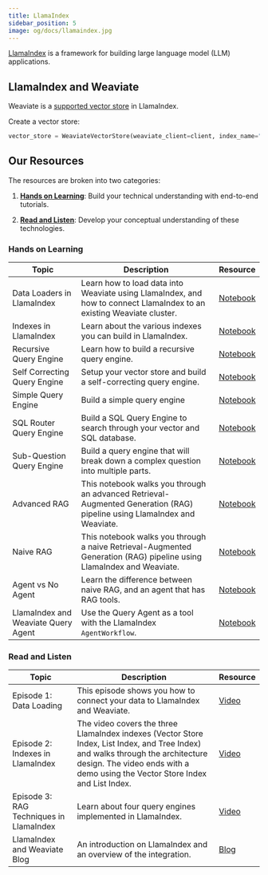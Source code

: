 ```yaml
---
title: LlamaIndex
sidebar_position: 5
image: og/docs/llamaindex.jpg
---
```


[LlamaIndex](https://www.llamaindex.ai/) is a framework for building large language model (LLM) applications. 

## LlamaIndex and Weaviate
Weaviate is a [supported vector store](https://docs.llamaindex.ai/en/stable/api_reference/storage/vector_store/weaviate/) in LlamaIndex. 

Create a vector store:

```python
vector_store = WeaviateVectorStore(weaviate_client=client, index_name="LlamaIndex")
```

## Our Resources 
The resources are broken into two categories: 
1. [**Hands on Learning**](#hands-on-learning): Build your technical understanding with end-to-end tutorials.

2. [**Read and Listen**](#read-and-listen): Develop your conceptual understanding of these technologies.

### Hands on Learning

| Topic | Description | Resource | 
| --- | --- | --- |
| Data Loaders in LlamaIndex | Learn how to load data into Weaviate using LlamaIndex, and how to connect LlamaIndex to an existing Weaviate cluster. | [Notebook](https://github.com/weaviate/recipes/blob/main/integrations/llm-agent-frameworks/llamaindex/data-loaders-episode1/episode1.ipynb) |
| Indexes in LlamaIndex | Learn about the various indexes you can build in LlamaIndex. | [Notebook](https://github.com/weaviate/recipes/blob/main/integrations/llm-agent-frameworks/llamaindex/indexes-episode2/indexes-in-llamaindex.ipynb) |
| Recursive Query Engine | Learn how to build a recursive query engine. | [Notebook](https://github.com/weaviate/recipes/blob/main/integrations/llm-agent-frameworks/llamaindex/recursive-query-engine/recursive-retrieval.ipynb) |
| Self Correcting Query Engine | Setup your vector store and build a self-correcting query engine. | [Notebook](https://github.com/weaviate/recipes/blob/main/integrations/llm-agent-frameworks/llamaindex/self-correcting-query-engine/self-correcting.ipynb) | 
| Simple Query Engine | Build a simple query engine | [Notebook](https://github.com/weaviate/recipes/tree/main/integrations/llm-agent-frameworks/llamaindex/simple-query-engine) |
| SQL Router Query Engine | Build a SQL Query Engine to search through your vector and SQL database. | [Notebook](https://github.com/weaviate/recipes/blob/main/integrations/llm-agent-frameworks/llamaindex/sql-router-query-engine/sql-query-router.ipynb) |
| Sub-Question Query Engine | Build a query engine that will break down a complex question into multiple parts. | [Notebook](https://github.com/weaviate/recipes/blob/main/integrations/llm-agent-frameworks/llamaindex/sub-question-query-engine/sub_question_query_enginev1.ipynb) |
| Advanced RAG | This notebook walks you through an advanced Retrieval-Augmented Generation (RAG) pipeline using LlamaIndex and Weaviate. | [Notebook](https://github.com/weaviate/recipes/blob/main/integrations/llm-agent-frameworks/llamaindex/retrieval-augmented-generation/advanced_rag.ipynb) | 
| Naive RAG | This notebook walks you through a naive Retrieval-Augmented Generation (RAG) pipeline using LlamaIndex and Weaviate. | [Notebook](https://github.com/weaviate/recipes/blob/main/integrations/llm-agent-frameworks/llamaindex/retrieval-augmented-generation/naive_rag.ipynb) |
| Agent vs No Agent | Learn the difference between naive RAG, and an agent that has RAG tools. | [Notebook](https://github.com/weaviate/recipes/blob/main/integrations/llm-agent-frameworks/llamaindex/agents/llama-index-weaviate-assistant-agent.ipynb) |
| LlamaIndex and Weaviate Query Agent | Use the Query Agent as a tool with the LlamaIndex `AgentWorkflow`. | [Notebook](https://github.com/weaviate/recipes/blob/main/integrations/llm-agent-frameworks/llamaindex/agents/agent-workflow-with-weaviate-query-agent-.ipynb) | 


### Read and Listen 
| Topic | Description | Resource | 
| --- | --- | --- |
| Episode 1: Data Loading | This episode shows you how to connect your data to LlamaIndex and Weaviate.| [Video](https://youtu.be/Bu9skgCrJY8?feature=shared) | 
| Episode 2: Indexes in LlamaIndex | The video covers the three LlamaIndex indexes (Vector Store Index, List Index, and Tree Index) and walks through the architecture design. The video ends with a demo using the Vector Store Index and List Index.  | [Video](https://youtu.be/6pLgOJrFL38?feature=shared) |
| Episode 3: RAG Techniques in LlamaIndex | Learn about four query engines implemented in LlamaIndex. | [Video](https://youtu.be/Su-ROQMaiaw?feature=shared) | 
| LlamaIndex and Weaviate Blog | An introduction on LlamaIndex and an overview of the integration. | [Blog](https://weaviate.io/blog/llamaindex-and-weaviate) | 
